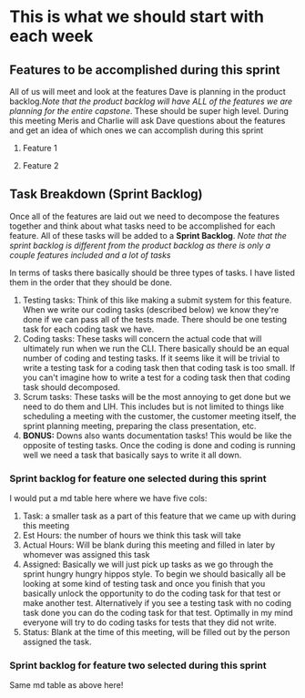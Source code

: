 # This is what we should start with each week

## Features to be accomplished during this sprint

All of us will meet and look at the features Dave is planning in the product backlog.*Note that the product backlog will have ALL of the features we are planning for the entire capstone*. These should be super high level. During this meeting Meris and Charlie will ask Dave questions about the features and get an idea of which ones we can accomplish during this sprint

1. Feature 1

2. Feature 2

## Task Breakdown (Sprint Backlog)

Once all of the features are laid out we need to decompose the features together and think about what tasks need to be accomplished for each feature. All of these tasks will be added to a **Sprint Backlog**. *Note that the sprint backlog is different from the product backlog as there is only a couple features included and a lot of tasks*

In terms of tasks there basically should be three types of tasks. I have listed them in the order that they should be done.

1. Testing tasks: Think of this like making a submit system for this feature. When we write our coding tasks (described below) we know they're done if we can pass all of the tests made. There should be one testing task for each coding task we have.
2. Coding tasks: These tasks will concern the actual code that will ultimately run when we run the CLI. There basically should be an equal number of coding and testing tasks. If it seems like it will be trivial to write a testing task for a coding task then that coding task is too small. If you can't imagine how to write a test for a coding task then that coding task should decomposed.
3. Scrum tasks: These tasks will be the most annoying to get done but we need to do them and LIH. This includes but is not limited to things like scheduling a meeting with the customer, the customer meeting itself, the sprint planning meeting, preparing the class presentation, etc.
4. **BONUS:** Downs also wants documentation tasks! This would be like the opposite of testing tasks. Once the coding is done and coding is running well we need a task that basically says to write it all down.

### Sprint backlog for feature one selected during this sprint

I would put a md table here where we have five cols:

1. Task: a smaller task as a part of this feature that we came up with during this meeting
2. Est Hours:  the number of hours we think this task will take
3. Actual Hours: Will be blank during this meeting and filled in later by whomever was assigned this task
4. Assigned: Basically we will just pick up tasks as we go through the sprint hungry hungry hippos style. To begin we should basically all be looking at some kind of testing task and once you finish that you basically unlock the opportunity to do the coding task for that test or make another test. Alternatively if you see a testing task with no coding task done you can do the coding task for that test. Optimally in my mind everyone will try to do coding tasks for tests that they did not write.
5. Status: Blank at the time of this meeting, will be filled out by the person assigned the task.

### Sprint backlog for feature two selected during this sprint

Same md table as above here!
